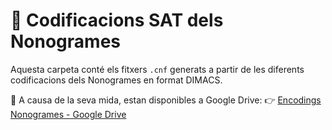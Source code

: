 # 🧩 Codificacions SAT dels Nonogrames

Aquesta carpeta conté els fitxers `.cnf` generats a partir de les diferents codificacions dels Nonogrames en format DIMACS.

📁 A causa de la seva mida, estan disponibles a Google Drive:
👉 [Encodings Nonogrames - Google Drive](https://drive.google.com/drive/folders/1WUBrGubtQjowYlvdmB8RK03aJx44M6sa?usp=sharing)
